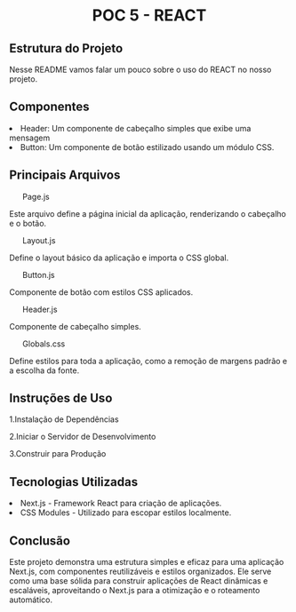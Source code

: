 <h1 align="center">POC 5 - REACT</h1>

<h2>Estrutura do Projeto</h2>
<p>Nesse README vamos falar um pouco sobre o uso do REACT no nosso projeto.</p>

<h2>Componentes</h2>

<li>Header: Um componente de cabeçalho simples que exibe uma mensagem</li>
<li>Button: Um componente de botão estilizado usando um módulo CSS.</li>

<h2>Principais Arquivos</h2>
<ul>Page.js</ul>
<p>Este arquivo define a página inicial da aplicação, renderizando o cabeçalho e o botão.</p>
<ul>Layout.js</ul>
<p>Define o layout básico da aplicação e importa o CSS global.</p>
<ul>Button.js</ul>
<p>Componente de botão com estilos CSS aplicados.</p>
<ul>Header.js</ul>
<p>Componente de cabeçalho simples.</P>
<ul>Globals.css</ul>
<p>Define estilos para toda a aplicação, como a remoção de margens padrão e a escolha da fonte.</p>

<h2>Instruções de Uso</h2>
<p>1.Instalação de Dependências</p>
<p>2.Iniciar o Servidor de Desenvolvimento</p>
<p>3.Construir para Produção</p>

<h2>Tecnologias Utilizadas</h2>
<li>Next.js - Framework React para criação de aplicações.</li>
<li>CSS Modules - Utilizado para escopar estilos localmente.</li>

<h2>Conclusão</h2>
<p>Este projeto demonstra uma estrutura simples e eficaz para uma aplicação Next.js, com componentes reutilizáveis e estilos organizados. Ele serve como uma base sólida para construir aplicações de React dinâmicas e escaláveis, aproveitando o Next.js para a otimização e o roteamento automático. </p>



